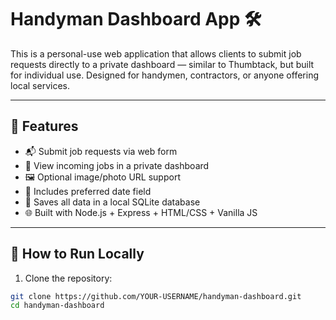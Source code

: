 # Handyman Dashboard App 🛠️

This is a personal-use web application that allows clients to submit job requests directly to a private dashboard — similar to Thumbtack, but built for individual use. Designed for handymen, contractors, or anyone offering local services.

---

## 🔧 Features

- 📬 Submit job requests via web form  
- 🧾 View incoming jobs in a private dashboard  
- 🖼️ Optional image/photo URL support  
- 📅 Includes preferred date field  
- 💾 Saves all data in a local SQLite database  
- 🌐 Built with Node.js + Express + HTML/CSS + Vanilla JS

---

## 🚀 How to Run Locally

1. Clone the repository:

```bash
git clone https://github.com/YOUR-USERNAME/handyman-dashboard.git
cd handyman-dashboard
